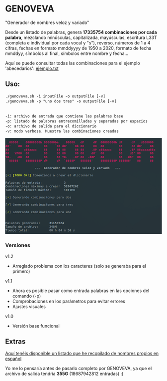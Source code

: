 # GENOVEVA

"Generador de nombres veloz y variado"

Desde un listado de palabras, genera **17335754 combinaciones por cada palabra**, mezclando minúsculas, capitalizada, mayúsculas, escritura L33T (completa e individual por cada vocal y "s"), reverso, números de 1 a 4 cifras, fechas en formato mmddyyyy de 1950 a 2020, formato de fecha mmddyy, símbolos al final, símbolos entre nombre y fecha...

Aquí se puede consultar todas las combinaciones para el ejemplo 'abecedarios': 
[ejemplo.txt](ejemplo.txt)


## Uso:

```
./genoveva.sh -i inputFile -o outputFile [-v]
./genoveva.sh -p "uno dos tres" -o outputFile [-v]


-i: archivo de entrada que contiene las palabras base
-p: listado de palabras entrecomilladas y separadas por espacios
-o: archivo de salida para el diccionario
-v: modo verbose. Muestra las combinaciones creadas
```

<p align="center">
 <img src="genoveva.png" />
</p>


### Versiones

v1.2

- Arreglado problema con los caracteres (solo se generaba para el primero)

v1.1
- Ahora es posible pasar como entrada palabras en las opciones del comando (-p)
- Comprobaciones en los parámetros para evitar errores
- Ajustes visuales

v1.0
- Versión base funcional


## Extras

[Aquí tenéis disponible un listado que he recopilado de nombres propios en español](nombresEspañol.txt)

Yo me lo pensaría antes de pasarlo completo por GENOVEVA, ya que el archivo de salida tendría **355G** (18687942812 entradas) :)
